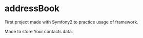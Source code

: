 # addressBook
<p>First project made with Symfony2 to practice usage of framework.</p>
<p>Made to store Your contacts data.</p>
